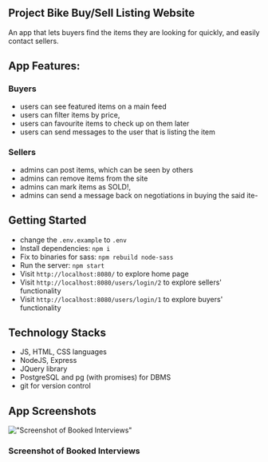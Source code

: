 
## Project Bike Buy/Sell Listing Website

An app that lets buyers find the items they are looking for quickly, and easily contact sellers.

## App Features:

### Buyers
- users can see featured items on a main feed
- users can filter items by price,
- users can favourite items to check up on them later
- users can send messages to the user that is listing the item

### Sellers
- admins can post items, which can be seen by others
- admins can remove items from the site
- admins can mark items as SOLD!,
- admins can send a message back on negotiations in buying the said ite- 


## Getting Started

- change the `.env.example` to `.env`
- Install dependencies: `npm i`
- Fix to binaries for sass: `npm rebuild node-sass`
- Run the server: `npm start`
- Visit `http://localhost:8080/` to explore home page
- Visit `http://localhost:8080/users/login/2` to explore sellers' functionality
- Visit `http://localhost:8080/users/login/1` to explore buyers' functionality


## Technology Stacks

- JS, HTML, CSS languages
- NodeJS, Express
- JQuery library
- PostgreSQL and pg (with promises) for DBMS
- git for version control

## App Screenshots

!["Screenshot of Booked Interviews"]( )

### Screenshot of Booked Interviews
